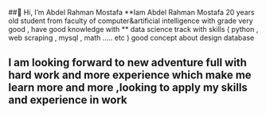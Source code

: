 ##👋 Hi, I’m Abdel Rahman Mostafa
**Iam Abdel Rahman Mostafa 20 years old student from faculty of computer&artificial intelligence with grade very good , have good knowledge with **
data science track with skills ( python , web scraping , mysql , math ..... etc ) good concept about design database
## I am looking forward to new adventure full with hard work and more experience which make me learn more and more ,looking to apply my skills and experience in work
